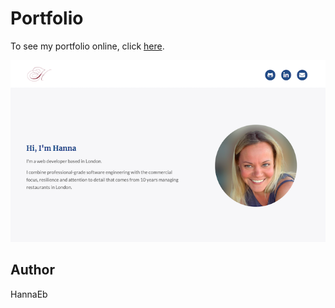 # Portfolio

To see my portfolio online, click [here](hannaeb.github.io).

![](assets/screenshot.png)

## Author

HannaEb
